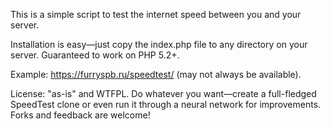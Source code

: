 This is a simple script to test the internet speed between you and your server.

Installation is easy—just copy the index.php file to any directory on your server. Guaranteed to work on PHP 5.2+.

Example: https://furryspb.ru/speedtest/ (may not always be available).

License: "as-is" and WTFPL. Do whatever you want—create a full-fledged SpeedTest clone or even run it through a neural network for improvements. Forks and feedback are welcome!
